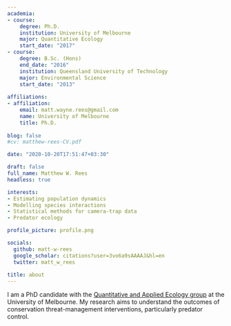```yaml
---
academia:
- course:
    degree: Ph.D.
    institution: University of Melbourne
    major: Quantitative Ecology
    start_date: "2017"
- course:
    degree: B.Sc. (Hons)
    end_date: "2016"
    institution: Queensland University of Technology
    major: Environmental Science
    start_date: "2013"
    
affiliations:
- affiliation:
    email: matt.wayne.rees@gmail.com
    name: University of Melbourne
    title: Ph.D.
    
blog: false
#cv: matthew-rees-CV.pdf

date: "2020-10-20T17:51:47+03:30"

draft: false
full_name: Matthew W. Rees
headless: true

interests:
- Estimating population dynamics
- Modelling species interactions
- Statistical methods for camera-trap data
- Predator ecology

profile_picture: profile.png

socials:
  github: matt-w-rees
  google_scholar: citations?user=3vo6a9sAAAAJ&hl=en
  twitter: matt_w_rees
  
title: about
---
```


I am a PhD candidate with the [Quantitative and Applied Ecology group](https://qaeco.com) at the University of Melbourne. My research aims to understand the outcomes of conservation threat-management interventions, particularly predator control. 


[1]: ahadsfsa.com